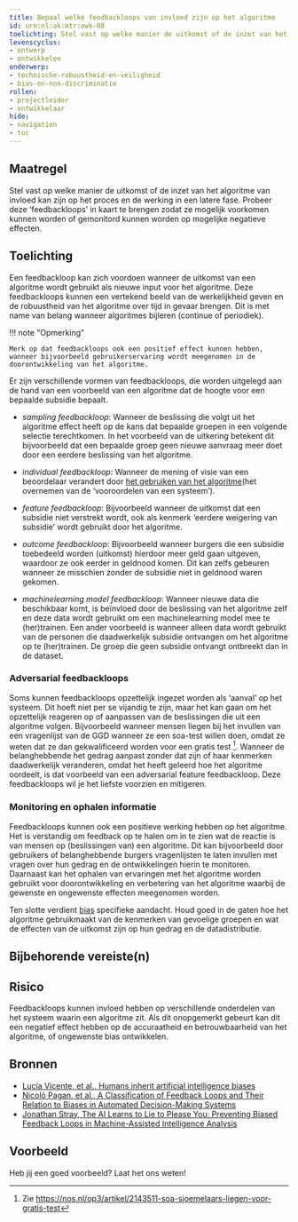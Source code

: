 ```yaml
---
title: Bepaal welke feedbackloops van invloed zijn op het algoritme
id: urn:nl:ak:mtr:owk-08
toelichting: Stel vast op welke manier de uitkomst of de inzet van het algoritme van invloed kan zijn op het proces en de werking in een latere fase. Probeer deze ‘feedbackloops’ in kaart te brengen zodat ze mogelijk voorkomen kunnen worden of gemonitord kunnen worden op mogelijke negatieve effecten. 
levenscyclus:
- ontwerp
- ontwikkelen
onderwerp:
- technische-robuustheid-en-veiligheid
- bias-en-non-discriminatie
rollen:
- projectleider
- ontwikkelaar
hide:
- navigation
- toc
---
```


<!-- tags -->

## Maatregel
Stel vast op welke manier de uitkomst of de inzet van het algoritme van invloed kan zijn op het proces en de werking in een latere fase. 
Probeer deze ‘feedbackloops’ in kaart te brengen zodat ze mogelijk voorkomen kunnen worden of gemonitord kunnen worden op mogelijke negatieve effecten. 

## Toelichting
Een feedbackloop kan zich voordoen wanneer de uitkomst van een algoritme wordt gebruikt als nieuwe input voor het algoritme. 
Deze feedbackloops kunnen een vertekend beeld van de werkelijkheid geven en de robuustheid van het algoritme over tijd in gevaar brengen. Dit is met name van belang wanneer algoritmes bijleren (continue of periodiek). 

!!! note "Opmerking"

    Merk op dat feedbackloops ook een positief effect kunnen hebben, wanneer bijvoorbeeld gebruikerservaring wordt meegenomen in de doorontwikkeling van het algoritme. 

Er zijn verschillende vormen van feedbackloops, die worden uitgelegd aan de hand van een voorbeeld van een algoritme dat de hoogte voor een bepaalde subsidie bepaalt.

- *sampling feedbackloop*: Wanneer de beslissing die volgt uit het algoritme effect heeft op de kans dat bepaalde groepen in een volgende selectie terechtkomen. In het voorbeeld van de uitkering betekent dit bijvoorbeeld dat een bepaalde groep geen nieuwe aanvraag meer doet door een eerdere beslissing van het algoritme. 

- *individual feedbackloop*: Wanneer de mening of visie van een beoordelaar verandert door [het gebruiken van het algoritme](../../onderwerpen/bias-en-non-discriminatie.md#menselijke-bias)(het overnemen van de ‘vooroordelen van een systeem’). 

- *feature feedbackloop*: Bijvoorbeeld wanneer de uitkomst dat een subsidie niet verstrekt wordt, ook als kenmerk ‘eerdere weigering van subsidie’ wordt gebruikt door het algoritme. 

- *outcome feedbackloop*: Bijvoorbeeld wanneer burgers die een subsidie toebedeeld worden (uitkomst) hierdoor meer geld gaan uitgeven, waardoor ze ook eerder in geldnood komen. Dit kan zelfs gebeuren wanneer ze misschien zonder de subsidie niet in geldnood waren gekomen.

- *machinelearning model feedbackloop*: Wanneer nieuwe data die beschikbaar komt, is beïnvloed door de beslissing van het algoritme zelf en deze data wordt gebruikt om een machinelearning model mee te (her)trainen. Een ander voorbeeld is wanneer alleen data wordt gebruikt van de personen die daadwerkelijk subsidie ontvangen om het algoritme op te (her)trainen. De groep die geen subsidie ontvangt ontbreekt dan in de dataset. 

### Adversarial feedbackloops
Soms kunnen feedbackloops opzettelijk ingezet worden als ‘aanval’ op het systeem. 
Dit hoeft niet per se vijandig te zijn, maar het kan gaan om het opzettelijk reageren op of aanpassen van de beslissingen die uit een algoritme volgen. 
Bijvoorbeeld wanneer mensen liegen bij het invullen van een vragenlijst van de GGD wanneer ze een soa-test willen doen, omdat ze weten dat ze dan gekwalificeerd worden voor een gratis test [^1]. 
Wanneer de belanghebbende het gedrag aanpast zonder dat zijn of haar kenmerken daadwerkelijk veranderen, omdat het heeft geleerd hoe het algoritme oordeelt, is dat voorbeeld van een adversarial feature feedbackloop. 
Deze feedbackloops wil je het liefste voorzien en mitigeren.  

[^1]: Zie https://nos.nl/op3/artikel/2143511-soa-sjoemelaars-liegen-voor-gratis-test

### Monitoring en ophalen informatie
Feedbackloops kunnen ook een positieve werking hebben op het algoritme. Het is verstandig om feedback op te halen om in te zien wat de reactie is van mensen op (beslissingen van) een algoritme. 
Dit kan bijvoorbeeld door gebruikers of belanghebbende burgers vragenlijsten te laten invullen met vragen over hun gedrag en de ontwikkelingen hierin te monitoren. 
Daarnaast kan het ophalen van ervaringen met het algoritme worden gebruikt voor doorontwikkeling en verbetering van het algoritme waarbij de gewenste en ongewenste effecten meegenomen worden. 

Ten slotte verdient [bias](../../onderwerpen/bias-en-non-discriminatie.md) specifieke aandacht. Houd goed in de gaten hoe het algoritme gebruikmaakt van de kenmerken van gevoelige groepen en wat de effecten van de uitkomst zijn op hun gedrag en de datadistributie.

## Bijbehorende vereiste(n)
<!-- list_vereisten_on_maatregelen_page -->

## Risico
Feedbackloops kunnen invloed hebben op verschillende onderdelen van het systeem waarin een algoritme zit. Als dit onopgemerkt gebeurt kan dit een negatief effect hebben op de accuraatheid en betrouwbaarheid van het algoritme, of ongewenste bias ontwikkelen. 

## Bronnen
- [Lucía Vicente, et al., Humans inherit artificial intelligence biases](https://www.nature.com/articles/s41598-023-42384-8)
- [Nicolò Pagan, et al., A Classification of Feedback Loops and Their Relation to Biases in Automated Decision-Making Systems](https://arxiv.org/abs/2305.06055)
- [Jonathan Stray, The AI Learns to Lie to Please You: Preventing Biased Feedback Loops in Machine-Assisted Intelligence Analysis](https://www.mdpi.com/2813-2203/2/2/20)

## Voorbeeld
Heb jij een goed voorbeeld? Laat het ons weten!
